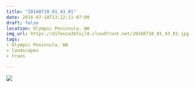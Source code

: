 ```yaml
---
title: "20160710_01_43_01"
date: 2016-07-10T13:22:11-07:00
draft: false
location: Olympic Peninsula, WA
img_url: https://d17enza3bfujl8.cloudfront.net/20160710_01_43_01.jpg
tags:
- Olympic Peninsula, WA
- landscapes
- trees

---
```


![](https://d17enza3bfujl8.cloudfront.net/20160710_01_43_01.jpg)

